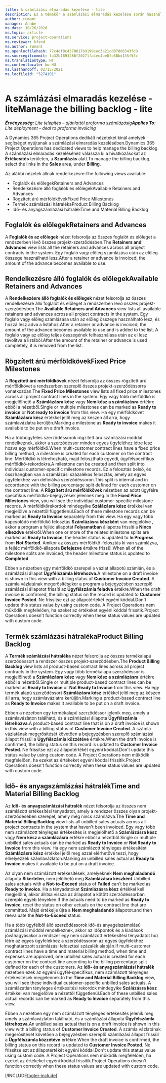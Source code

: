 ```yaml
---
title: A számlázási elmaradás kezelése - lite
description: Ez a témakör a számlázási elmaradás kezelése során használható különféle nézetekre vonatkozó információkat tartalmaz.
author: rumant
manager: Annbe
ms.date: 10/26/2020
ms.topic: article
ms.service: project-operations
ms.reviewer: kfend
ms.author: rumant
ms.openlocfilehash: 77c4df8c4370017b9199eec3a21cd07dd0343fd9
ms.sourcegitcommit: fa32b1893286f20271fa4ec4be8fc68bd135f53c
ms.translationtype: HT
ms.contentlocale: hu-HU
ms.lasthandoff: 02/15/2021
ms.locfileid: "5274101"
---
```

# <a name="manage-the-billing-backlog---lite"></a><span data-ttu-id="211c7-103">A számlázási elmaradás kezelése - lite</span><span class="sxs-lookup"><span data-stu-id="211c7-103">Manage the billing backlog - lite</span></span>

<span data-ttu-id="211c7-104">_**Érvényesség:** Lite telepítés – ajánlattól proforma számlázásig_</span><span class="sxs-lookup"><span data-stu-id="211c7-104">_**Applies To:** Lite deployment - deal to proforma invoicing_</span></span>

<span data-ttu-id="211c7-105">A Dynamics 365 Project Operations dedikált nézeteket kínál amelyek segítséget nyújtanak a számlázási elmaradás kezelésében.</span><span class="sxs-lookup"><span data-stu-id="211c7-105">Dynamics 365 Project Operations has dedicated views to help manage the billing backlog.</span></span> <span data-ttu-id="211c7-106">A számlázási elmaradás kezeléséhez válassza ki a hivatkozásokat az **Értékesítés** területen, a **Számlázás** alatt.</span><span class="sxs-lookup"><span data-stu-id="211c7-106">To manage the billing backlog, select the links in the **Sales** area, under **Billing**.</span></span> 

<span data-ttu-id="211c7-107">Az alábbi nézetek állnak rendelkezésre:</span><span class="sxs-lookup"><span data-stu-id="211c7-107">The following views available:</span></span>

- <span data-ttu-id="211c7-108">Foglalók és előlegek</span><span class="sxs-lookup"><span data-stu-id="211c7-108">Retainers and Advances</span></span>
- <span data-ttu-id="211c7-109">Rendelkezésre álló foglalók és előlegek</span><span class="sxs-lookup"><span data-stu-id="211c7-109">Available Retainers and Advances</span></span>
- <span data-ttu-id="211c7-110">Rögzített árú mérföldkövek</span><span class="sxs-lookup"><span data-stu-id="211c7-110">Fixed Price Milestones</span></span>
- <span data-ttu-id="211c7-111">Termék számlázási hátraléka</span><span class="sxs-lookup"><span data-stu-id="211c7-111">Product Billing Backlog</span></span>
- <span data-ttu-id="211c7-112">Idő- és anyagszámlázási hátralék</span><span class="sxs-lookup"><span data-stu-id="211c7-112">Time and Material Billing Backlog</span></span>

## <a name="retainers-and-advances"></a><span data-ttu-id="211c7-113">Foglalók és előlegek</span><span class="sxs-lookup"><span data-stu-id="211c7-113">Retainers and Advances</span></span>

<span data-ttu-id="211c7-114">A **Foglalók és az előlegek** nézet felsorolja az összes foglalót és előleget a rendszerben lévő összes projekt-szerződésben.</span><span class="sxs-lookup"><span data-stu-id="211c7-114">The **Retainers and Advances** view lists all the retainers and advances across all project contracts in the system.</span></span> <span data-ttu-id="211c7-115">Egy foglaló vagy előleg számlázása után az előleg összege használható lesz.</span><span class="sxs-lookup"><span data-stu-id="211c7-115">After a retainer or advance is invoiced, the amount of the advance becomes available to use.</span></span>

## <a name="available-retainers-and-advances"></a><span data-ttu-id="211c7-116">Rendelkezésre álló foglalók és előlegek</span><span class="sxs-lookup"><span data-stu-id="211c7-116">Available Retainers and Advances</span></span>

<span data-ttu-id="211c7-117">A **Rendelkezésre álló foglalók és előlegek** nézet felsorolja az összes rendelkezésre álló foglalót és előleget a rendszerben lévő összes projekt-szerződésben.</span><span class="sxs-lookup"><span data-stu-id="211c7-117">The **Available Retainers and Advances** view lists all available retainers and advances across all project contracts in the system.</span></span> <span data-ttu-id="211c7-118">Egy foglaló vagy előleg számlázása után az előleg összege használható lesz, és hozzá lesz adva a listához.</span><span class="sxs-lookup"><span data-stu-id="211c7-118">After a retainer or advance is invoiced, the amount of the advance becomes available to use and is added to the list.</span></span> <span data-ttu-id="211c7-119">A foglaló vagy az előleg teljes összegének felhasználása után az el lesz távolítva a listából.</span><span class="sxs-lookup"><span data-stu-id="211c7-119">After the amount of the retainer or advance is used completely, it is removed from the list.</span></span>

## <a name="fixed-price-milestones"></a><span data-ttu-id="211c7-120">Rögzített árú mérföldkövek</span><span class="sxs-lookup"><span data-stu-id="211c7-120">Fixed Price Milestones</span></span>

<span data-ttu-id="211c7-121">A **Rögzített árú mérföldkövek** nézet felsorolja az összes rögzített árú mérföldkövet a rendszerben szereplő összes projekt-szerződéssorra vonatkozóan.</span><span class="sxs-lookup"><span data-stu-id="211c7-121">The **Fixed Price Milestones** view lists all fixed price milestones across all project contract lines in the system.</span></span> <span data-ttu-id="211c7-122">Egy vagy több mérföldkő is megjelölhető a **Számlázásra kész** vagy **Nem kész a számlázásra** értékre ebből a nézetből.</span><span class="sxs-lookup"><span data-stu-id="211c7-122">Single or multiple milestones can be marked as **Ready to invoice** or **Not ready to invoice** from this view.</span></span> <span data-ttu-id="211c7-123">Ha egy mérföldkövet **Számlázásra kész** értékkel jelöl meg az készen áll arra, hogy számlavázlatra kerüljön.</span><span class="sxs-lookup"><span data-stu-id="211c7-123">Marking a milestone as **Ready to invoice** makes it available to be put on a draft invoice.</span></span>

<span data-ttu-id="211c7-124">Ha a többügyfeles szerződéssorok rögzített árú számlázási móddal rendelkeznek, akkor a szerződéssor minden egyes ügyfeléhez létre lesz hozva egy mérföldkő.</span><span class="sxs-lookup"><span data-stu-id="211c7-124">When multi-customer contract lines have a fixed price billing method, a milestone is created for each customer on the contract line.</span></span> <span data-ttu-id="211c7-125">Mérföldkő is létrehozható, majd felosztható egyedi, ügyfélspecifikus mérföldkő-rekordokra.</span><span class="sxs-lookup"><span data-stu-id="211c7-125">A milestone can be created and then split into individual customer-specific milestone records.</span></span> <span data-ttu-id="211c7-126">Ez a felosztás belső, és összhangban van a számlázási százalékos felosztás, amely az egyes ügyfelekhez van definiálva szerződéssoron.</span><span class="sxs-lookup"><span data-stu-id="211c7-126">This split is internal and in accordance with the billing percentage split defined for each customer on the contract line.</span></span> <span data-ttu-id="211c7-127">A **Rögzített árú mérföldkövek** nézetben az adott ügyfélre specifikus mérföldkő-bejegyzések jelennek meg.</span><span class="sxs-lookup"><span data-stu-id="211c7-127">In the **Fixed Price Milestones** view, you will see the individual customer-specific milestone records.</span></span> <span data-ttu-id="211c7-128">A mérföldkőrekordok mindegyike **Szálázásra kész** értékkel van megjelölve a nézettől függetlenül.</span><span class="sxs-lookup"><span data-stu-id="211c7-128">Each of these milestone records can be marked as **Ready to Invoice** separately from this view.</span></span> <span data-ttu-id="211c7-129">Ha egy vagy több kapcsolódó mérföldkő felosztás **Számlázásra készként** van megjelölve , akkor a program a fejléc állapotát **Folyamatban** állapotra frissíti a **Nincs elkezdve** értékről.</span><span class="sxs-lookup"><span data-stu-id="211c7-129">When one or more of the related milestone splits are marked as **Ready to Invoice**, the header status is updated to **In Progress** from **Not Started**.</span></span> <span data-ttu-id="211c7-130">Amikor az összes mérföldkő-felosztás ki van számlázva, a fejléc mérföldkő-állapota **Befejezve** értékre frissül.</span><span class="sxs-lookup"><span data-stu-id="211c7-130">When all of the milestone splits are invoiced, the header milestone status is updated to **Completed**.</span></span>

<span data-ttu-id="211c7-131">Ebben a nézetben egy mérföldkő szerepel a vázlat állapotú számlán, és a számlázási állapot **Ügyfélszámla létrehozva**.</span><span class="sxs-lookup"><span data-stu-id="211c7-131">A milestone on a draft invoice is shown in this view with a billing status of **Customer Invoice Created**.</span></span> <span data-ttu-id="211c7-132">A számla vázlatának megerősítésekor a program a bejegyzésben szereplő számlázási állapotot frissíti az **Ügyfélszámla feladva** értékre.</span><span class="sxs-lookup"><span data-stu-id="211c7-132">When the draft invoice is confirmed, the billing status on the record is updated to **Customer Invoice Posted**.</span></span> <span data-ttu-id="211c7-133">Ne frissítse ezt az állapotértékét egyéni kóddal.</span><span class="sxs-lookup"><span data-stu-id="211c7-133">Don't update this status value by using custom code.</span></span> <span data-ttu-id="211c7-134">A Project Operations nem működik megfelelően, ha ezeket az értékeket egyéni kóddal frissítik.</span><span class="sxs-lookup"><span data-stu-id="211c7-134">Project Operations doesn't function correctly when these status values are updated with custom code.</span></span>

## <a name="product-billing-backlog"></a><span data-ttu-id="211c7-135">Termék számlázási hátraléka</span><span class="sxs-lookup"><span data-stu-id="211c7-135">Product Billing Backlog</span></span>

<span data-ttu-id="211c7-136">A **Termék számlázási hátraléka** nézet felsorolja az összes termékalapú szerződéssort a rendszer összes projekt-szerződésben.</span><span class="sxs-lookup"><span data-stu-id="211c7-136">The **Product Billing Backlog** view lists all product-based contract lines across all project contracts in the system.</span></span> <span data-ttu-id="211c7-137">Egy vagy több termékalapú szerződéssor is megjelölhető a **Számlázásra kész** vagy **Nem kész a számlázásra** értékre ebből a nézetből.</span><span class="sxs-lookup"><span data-stu-id="211c7-137">Single or multiple product-based contract lines can be marked as **Ready to Invoice** or **Not Ready to Invoice** from this view.</span></span> <span data-ttu-id="211c7-138">Ha egy termék alapú szerződéssort **Számlázásra kész** értékkel jelöl meg az készen áll arra, hogy számlavázlatra kerüljön.</span><span class="sxs-lookup"><span data-stu-id="211c7-138">Marking a product-based contract line as **Ready to Invoice** makes it available to be put on a draft invoice.</span></span>

<span data-ttu-id="211c7-139">Ebben a nézetben egy termékalapú szerződéssor jelenik meg, amely a számlavázlaton található, és a számlázási állapota **Ügyfélszámla létrehozva**.</span><span class="sxs-lookup"><span data-stu-id="211c7-139">A product-based contract line that is on a draft invoice is shown in this view with a billing status of **Customer Invoice Created**.</span></span> <span data-ttu-id="211c7-140">A számla vázlatának megerősítését követően a bejegyzésben szereplő számlázási állapot frissül a **Ügyfélszámla közzétéve** értékre.</span><span class="sxs-lookup"><span data-stu-id="211c7-140">When the draft invoice is confirmed, the billing status on this record is updated to **Customer Invoice Posted**.</span></span> <span data-ttu-id="211c7-141">Ne frissítse ezt az állapotértékét egyéni kóddal.</span><span class="sxs-lookup"><span data-stu-id="211c7-141">Don't update this status value by using custom code.</span></span> <span data-ttu-id="211c7-142">A Project Operations nem működik megfelelően, ha ezeket az értékeket egyéni kóddal frissítik.</span><span class="sxs-lookup"><span data-stu-id="211c7-142">Project Operations doesn't function correctly when these status values are updated with custom code.</span></span>

## <a name="time-and-material-billing-backlog"></a><span data-ttu-id="211c7-143">Idő- és anyagszámlázási hátralék</span><span class="sxs-lookup"><span data-stu-id="211c7-143">Time and Material Billing Backlog</span></span>

<span data-ttu-id="211c7-144">Az **Idő- és anyagszámlázási hátralék** nézet felsorolja az összes nem számlázott értékesítési tényadatot, amely a rendszer összes olyan projekt-szerződésében szerepel, amely még nincs számlázva.</span><span class="sxs-lookup"><span data-stu-id="211c7-144">The **Time and Material Billing Backlog** view lists all unbilled sales actuals across all project contracts in the system that haven't been invoiced.</span></span> <span data-ttu-id="211c7-145">Egy vagy több nem számlázott tényleges értékesítés is megjelölhető a **Számlázásra kész** vagy **Nem kész a számlázásra** értékre ebből a nézetből.</span><span class="sxs-lookup"><span data-stu-id="211c7-145">Single or multiple unbilled sales actuals can be marked as **Ready to Invoice** or **Not Ready to Invoice** from this view.</span></span> <span data-ttu-id="211c7-146">Ha egy nem számlázott tényleges értékesítést **Számlázásra kész** értékkel jelöl meg azzal elérhetővé teszi, hogy elhelyezzék számlavázlaton.</span><span class="sxs-lookup"><span data-stu-id="211c7-146">Marking an unbilled sales actual as **Ready to Invoice** makes it available to be put on a draft invoice.</span></span>

<span data-ttu-id="211c7-147">Az olyan nem számlázott értékesítések, amelyeknek **Nem meghaladandó** állapota **Sikertelen**, nem jelölhető meg **Számlázásra készként**.</span><span class="sxs-lookup"><span data-stu-id="211c7-147">Unbilled sales actuals with a **Not-to-Exceed** status of **Failed** can't be marked as **Ready to Invoice**.</span></span> <span data-ttu-id="211c7-148">Ha a tényadatokat **Számlázásra kész** értékkel kell megjelölni, akkor állítsa vissza az állapotot a kötött szerződéssorban szereplő egyéb tényeken.</span><span class="sxs-lookup"><span data-stu-id="211c7-148">If the actuals need to be marked as **Ready to Invoice**, reset the status on other actuals on the contract line that are committed.</span></span> <span data-ttu-id="211c7-149">Majd értékelje újra a **Nem meghaladandó** állapotot.</span><span class="sxs-lookup"><span data-stu-id="211c7-149">and then reevaluate the **Not-to-Exceed** status.</span></span>

<span data-ttu-id="211c7-150">Ha a több ügyfélből álló szerződéssorok idő-és anyagelszámolású számlázási móddal rendelkeznek, akkor az időpontok és a kiadások jóváhagyásakor a rendszer egy nem számlázott értékesítési tényadatot hoz létre az egyes ügyfelekhez a szerződéssoron az egyes ügyfelekhez meghatározott számlázási felosztási százalék alapján.</span><span class="sxs-lookup"><span data-stu-id="211c7-150">If multi-customer contract lines have a time and material billing method, when time and expenses are approved, one unbilled sales actual is created for each customer on the contract line according to the billing percentage split defined for each of the customers.</span></span> <span data-ttu-id="211c7-151">Az **Idő- és anyagszámlázási hátralék** nézetben ezek az egyéni ügyfél-specifikus, nem számlázott tényleges értékesítések megjelennek.</span><span class="sxs-lookup"><span data-stu-id="211c7-151">In the **Time and Material Billing Backlog** view, you will see these individual customer-specific unbilled sales actuals.</span></span> <span data-ttu-id="211c7-152">A számlázatlan tényleges értékesítési rekordok mindegyike **Szálázásra kész** értékkel van megjelölve a nézettől függetlenül.</span><span class="sxs-lookup"><span data-stu-id="211c7-152">Each of these unbilled sales actual records can be marked as **Ready to Invoice** separately from this view.</span></span>

<span data-ttu-id="211c7-153">Ebben a nézetben egy nem számlázott tényleges értékesítés jelenik meg, amely a számlavázlaton található, és a számlázási állapota **Ügyfélszámla létrehozva**.</span><span class="sxs-lookup"><span data-stu-id="211c7-153">An unbilled sales actual that is on a draft invoice is shown in this view with a billing status of **Customer Invoice Created**.</span></span> <span data-ttu-id="211c7-154">A számla vázlatának megerősítését követően a bejegyzésben szereplő számlázási állapot frissül a **Ügyfélszámla közzétéve** értékre.</span><span class="sxs-lookup"><span data-stu-id="211c7-154">When the draft invoice is confirmed, the billing status on this record is updated to **Customer Invoice Posted**.</span></span> <span data-ttu-id="211c7-155">Ne frissítse ezt az állapotértékét egyéni kóddal.</span><span class="sxs-lookup"><span data-stu-id="211c7-155">Don't update this status value using custom code.</span></span> <span data-ttu-id="211c7-156">A Project Operations nem működik megfelelően, ha ezeket az értékeket egyéni kóddal frissítik.</span><span class="sxs-lookup"><span data-stu-id="211c7-156">Project Operations doesn't function correctly when these status values are updated with custom code.</span></span>


[!INCLUDE[footer-include](../../includes/footer-banner.md)]